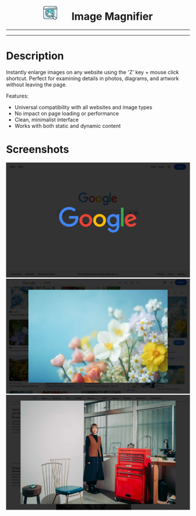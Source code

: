 <h1 align="center">
<img src="./src/icons/logo.svg" height="38" width="38">
&nbsp;&nbsp;&nbsp;&nbsp;
Image Magnifier
</h1>

***
***

# Description

Instantly enlarge images on any website using the 'Z' key + mouse click shortcut. Perfect for examining details in photos, diagrams, and artwork without leaving the page.

Features:
- Universal compatibility with all websites and image types
- No impact on page loading or performance
- Clean, minimalist interface
- Works with both static and dynamic content

# Screenshots

![Google search example](./media/google.png)
![Google Images example](./media/googleImages.png)
![New York Times example](./media/nytimes.png)